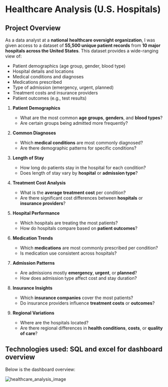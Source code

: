# Healthcare Analysis (U.S. Hospitals) 
## Project Overview
As a data analyst at a **national healthcare oversight organization**, I was given access to a dataset of **55,500 unique patient records** from **10 major hospitals across the United States**. This dataset provides a wide-ranging view of:
- Patient demographics (age group, gender, blood type)
- Hospital details and locations
- Medical conditions and diagnoses
- Medications prescribed
- Type of admission (emergency, urgent, planned)
- Treatment costs and insurance providers
- Patient outcomes (e.g., test results)

1. **Patient Demographics**
   - What are the most common **age groups**, **genders**, and **blood types**?
   - Are certain groups being admitted more frequently?

2. **Common Diagnoses**
   - Which **medical conditions** are most commonly diagnosed?
   - Are there demographic patterns for specific conditions?

3. **Length of Stay**
   - How long do patients stay in the hospital for each condition?
   - Does length of stay vary by **hospital** or **admission type**?

4. **Treatment Cost Analysis**
   - What is the **average treatment cost** per condition?
   - Are there significant cost differences between **hospitals** or **insurance providers**?
5. **Hospital Performance**
   - Which hospitals are treating the most patients?
   - How do hospitals compare based on **patient outcomes**?
6. **Medication Trends**
   - Which **medications** are most commonly prescribed per condition?
   - Is medication use consistent across hospitals?
7. **Admission Patterns**
   - Are admissions mostly **emergency**, **urgent**, or **planned**?
   - How does admission type affect cost and stay duration?

8. **Insurance Insights**
   - Which **insurance companies** cover the most patients?
   - Do insurance providers influence **treatment costs** or **outcomes**?

9. **Regional Variations**
   - Where are the hospitals located?
   - Are there regional differences in **health conditions**, **costs**, or **quality of care**?

## Technologies used: SQL and excel for dashboard overview
Below is the dashboard overview:

![healthcare_analysis_image](https://github.com/user-attachments/assets/85421a25-fc31-45fe-889a-ccd1d8f57f15)

